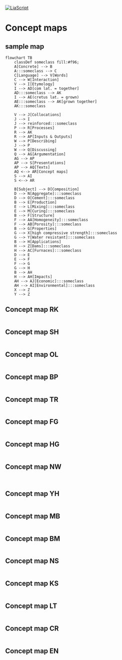 <!--
author:   Dr. Mark Jacob
email: mark.jacob@iuz.tu-freiberg.de
version:  0.0.1
language: en
narrator: UK English Female
comment: Content of week 3 WS 2023/2024
icon: https://upload.wikimedia.org/wikipedia/commons/thumb/e/e8/TUBAF_Logo.svg/800px-TUBAF_Logo.svg.png
script:   https://cdn.jsdelivr.net/npm/mermaid@10.5.0/dist/mermaid.min.js
import: https://raw.githubusercontent.com/liaScript/mermaid_template/master/README.md
-->

[![LiaScript](https://raw.githubusercontent.com/LiaScript/LiaScript/master/badges/course.svg)](https://liascript.github.io/course/?https://github.com/TUBAF-IUZ-LiaScript/EF_BOB_23/blob/main/BOB_concept_maps.md)

# Concept maps

## sample map

```mermaid @mermaid
flowchart TB
    classDef someclass fill:#f96;
    A[Concrete] --> B
    A:::someclass --> C
    C[Language] --> V[Words]
    C --> W[Interaction]
    V --> I[Etymology]
    I --> AD[com lat. = together]
    AD:::someclass --> AK
    I --> AE(cretus lat. = grown)
    AE:::someclass --> AK[grown together]
    AK:::someclass
    
    V --> J[Collocations]
    J --> I
    J --> reinforced:::someclass 
    P --> R[Processes]
    R --> AK
    R --> AP[Inputs & Outputs]
    W --> P[Describing]
    J --> P
    W --> Q[Discussing]
    Q --> AG[Argumentation]
    AG --> AP
    AP --> S[Presentations]
    AP --> AQ[Texts]
    AQ <--> AR[Concept maps]
    S --> AI
    S <--> AR
    
    B[Subject] --> D[Composition]
    D --> N[Aggregate]:::someclass 
    D --> O[Cement]:::someclass 
    B --> E[Production]
    E --> L[Mixing]:::someclass 
    E --> M[Curing]:::someclass 
    B --> F[Structure]
    F --> AA[Homogeneity]:::someclass 
    F --> AB[Porosity]:::someclass 
    B --> G[Properties]
    G --> X[high compressive strength]:::someclass 
    G --> Y[Water resistant]:::someclass 
    B --> H[Applications]
    H --> Z[Dams]:::someclass 
    H --> AC[Furnaces]:::someclass 
    D --> E
    E --> F
    F --> G
    G --> H
    B --> AH
    H --> AH[Impacts]
    AH --> AJ[Economic]:::someclass    
    AH --> AI[Environmental]:::someclass 
    X --> Z
    Y --> Z
```

## Concept map RK

```mermaid @mermaid

```

## Concept map SH

```mermaid @mermaid

```

## Concept map OL

```mermaid @mermaid

```

## Concept map BP

```mermaid @mermaid

```

## Concept map TR

```mermaid @mermaid

```

## Concept map FG

```mermaid @mermaid

```

## Concept map HG

```mermaid @mermaid

```

## Concept map NW

```mermaid @mermaid
 
```

## Concept map YH

```mermaid @mermaid

```

## Concept map MB

```mermaid @mermaid

```

## Concept map BM

```mermaid @mermaid

```

## Concept map NS

```mermaid @mermaid

```

## Concept map KS

```mermaid @mermaid

```

## Concept map LT

```mermaid @mermaid

```

## Concept map CR

```mermaid @mermaid

```

## Concept map EN

```mermaid @mermaid

```